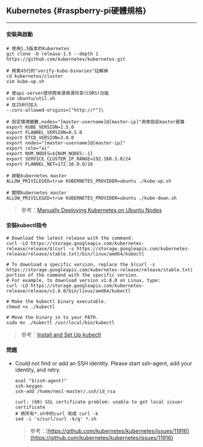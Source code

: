 ## Kubernetes {#raspberry-pi硬體規格}

---

#### 安裝與啟動

```
# 使用1.5版本的Kubernetes
git clone -b release-1.5 --depth 1 https://github.com/kubernetes/kubernetes.git

# 將第45行的"verify-kube-binaries"註解掉
cd kubernetes/cluster
vim kube-up.sh

# 使api-server提供跨來源資源共享(CORS)功能
vim ubuntu/util.sh
# 在250行加入
--cors-allowed-origins=["http://*"]\

# 設定環境變數,nodes="[master-username]@[master-ip]"用來設定master是誰
export KUBE_VERSION=1.5.0 
export FLANNEL_VERSION=0.5.0 
export ETCD_VERSION=3.0.0 
export nodes="[master-username]@[master-ip]" 
export role="ai" 
export NUM_NODES=${NUM_NODES:-1} 
export SERVICE_CLUSTER_IP_RANGE=192.168.3.0/24 
export FLANNEL_NET=172.16.0.0/16

# 啟動kubernetes master
ALLOW_PRIVILEGED=true KUBERNETES_PROVIDER=ubuntu ./kube-up.sh

# 關閉kubernetes master
ALLOW_PRIVILEGED=true KUBERNETES_PROVIDER=ubuntu ./kube-down.sh
```

> 參考：[Manually Deploying Kubernetes on Ubuntu Nodes](https://kubernetes.io/docs/getting-started-guides/ubuntu/manual/)

#### 安裝kubectl指令

```
# Download the latest release with the command:
curl -LO https://storage.googleapis.com/kubernetes-release/release/$(curl -s https://storage.googleapis.com/kubernetes-release/release/stable.txt)/bin/linux/amd64/kubectl

# To download a specific version, replace the $(curl -s https://storage.googleapis.com/kubernetes-release/release/stable.txt) portion of the command with the specific version.
# For example, to download version v1.8.0 on Linux, type:
curl -LO https://storage.googleapis.com/kubernetes-release/release/v1.8.0/bin/linux/amd64/kubectl

# Make the kubectl binary executable.
chmod +x ./kubectl

# Move the binary in to your PATH.
sudo mv ./kubectl /usr/local/bin/kubectl
```

> 參考：[Install and Set Up kubectl](https://kubernetes.io/docs/tasks/tools/install-kubectl/)

#### 問題

* Could not find or add an SSH identity. Please start ssh-agent, add your identity, and retry.
  ```
  eval "$(ssh-agent)"
  ssh-keygen
  ssh-add /home/nmsl-master/.ssh/id_rsa
  ```

  ```
  curl: (60) SSL certificate problem: unable to get local issuer certificate
  # 將所有*.sh中的curl 改成 curl -k
  sed -i 's/curl/curl -k/g' *.sh
  ```

  > 參考：[https://github.com/kubernetes/kubernetes/issues/11916](https://github.com/kubernetes/kubernetes/issues/11916)